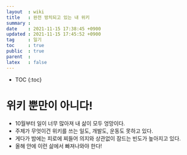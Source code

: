 ```yaml
---
layout  : wiki
title   : 완전 방치되고 있는 내 위키 
summary : 
date    : 2021-11-15 17:38:45 +0900
updated : 2021-11-15 17:45:52 +0900
tag     : 일기
toc     : true
public  : true
parent  : 
latex   : false
---
```

* TOC
{:toc}

# 위키 뿐만이 아니다!

- 10월부터 일이 너무 많아져 내 삶이 모두 엉망이다.
- 주제가 무엇이건 위키를 쓰는 일도, 개발도, 운동도 못하고 있다.
- 게다가 밤에는 피로에 찌들어 의지와 상관없이 잠드는 빈도가 높아지고 있다.
- 올해 안에 이런 삶에서 빠져나와야 한다!
